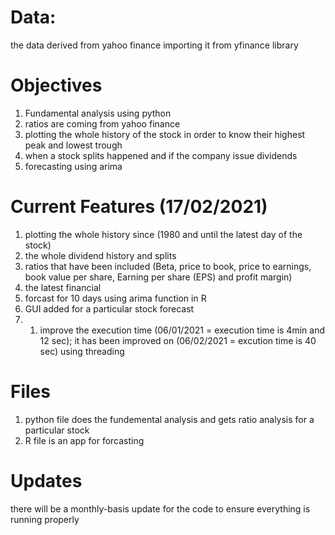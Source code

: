 # Data:
the data derived from yahoo finance importing it from yfinance library 

# Objectives 
1. Fundamental analysis using python 
2. ratios are coming from yahoo finance 
3. plotting the whole history of the stock in order to know their highest peak and lowest trough
4. when a stock splits happened and if the company issue dividends 
5. forecasting using arima 

# Current Features (17/02/2021)
1. plotting the whole history since (1980 and until the latest day of the stock)
2. the whole dividend history and splits
3. ratios that have been included (Beta, price to book, price to earnings, book value per share, Earning per share (EPS) and profit margin)
4. the latest financial 
5. forcast for 10 days using arima function in R 
6. GUI added for a particular stock forecast  
7. 1. improve the execution time (06/01/2021 = execution time is 4min and 12 sec); it has been improved on (06/02/2021 = excution time is 40 sec) using threading  

# Files 
1. python file does the fundemental analysis and gets ratio analysis for a particular stock
2. R file is an app for forcasting 

# Updates 
there will be a monthly-basis update for the code to ensure everything is running properly

